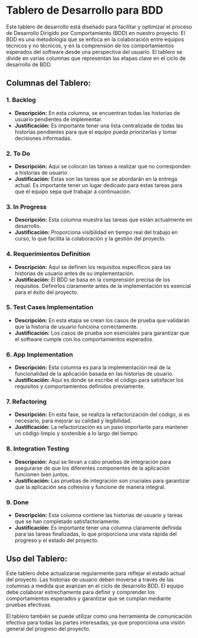 # Tablero de Desarrollo para BDD

Este tablero de desarrollo está diseñado para facilitar y optimizar el proceso de Desarrollo Dirigido por Comportamiento (BDD) en nuestro proyecto. El BDD es una metodología que se enfoca en la colaboración entre equipos técnicos y no técnicos, y en la comprensión de los comportamientos esperados del software desde una perspectiva del usuario. El tablero se divide en varias columnas que representan las etapas clave en el ciclo de desarrollo de BDD.

## Columnas del Tablero:

### 1. Backlog
- **Descripción:** En esta columna, se encuentran todas las historias de usuario pendientes de implementar.
- **Justificación:** Es importante tener una lista centralizada de todas las historias pendientes para que el equipo pueda priorizarlas y tomar decisiones informadas.

### 2. To Do
- **Descripción:** Aquí se colocan las tareas a realizar que no corresponden a historias de usuario
- **Justificación:** Estas son las tareas que se abordarán en la entrega actual. Es importante tener un lugar dedicado para estas tareas para que el equipo sepa qué trabajar a continuación.

### 3. In Progress
- **Descripción:** Esta columna muestra las tareas que están actualmente en desarrollo.
- **Justificación:** Proporciona visibilidad en tiempo real del trabajo en curso, lo que facilita la colaboración y la gestión del proyecto.

### 4. Requerimientos Definition
- **Descripción:** Aquí se definen los requisitos específicos para las historias de usuario antes de su implementación.
- **Justificación:** El BDD se basa en la comprensión precisa de los requisitos. Definirlos claramente antes de la implementación es esencial para el éxito del proyecto.

### 5. Test Cases Implementation
- **Descripción:** En esta etapa se crean los casos de prueba que validarán que la historia de usuario funciona correctamente.
- **Justificación:** Los casos de prueba son esenciales para garantizar que el software cumple con los comportamientos esperados.

### 6. App Implementation
- **Descripción:** Esta columna es para la implementación real de la funcionalidad de la aplicación basada en las historias de usuario.
- **Justificación:** Aquí es donde se escribe el código para satisfacer los requisitos y comportamientos definidos previamente.

### 7. Refactoring
- **Descripción:** En esta fase, se realiza la refactorización del código, si es necesario, para mejorar su calidad y legibilidad.
- **Justificación:** La refactorización es un paso importante para mantener un código limpio y sostenible a lo largo del tiempo.

### 8. Integration Testing
- **Descripción:** Aquí se llevan a cabo pruebas de integración para asegurarse de que los diferentes componentes de la aplicación funcionen bien juntos.
- **Justificación:** Las pruebas de integración son cruciales para garantizar que la aplicación sea cohesiva y funcione de manera integral.

### 9. Done
- **Descripción:** Esta columna contiene las historias de usuario y tareas que se han completado satisfactoriamente.
- **Justificación:** Es importante tener una columna claramente definida para las tareas finalizadas, lo que proporciona una vista rápida del progreso y el estado del proyecto.

## Uso del Tablero:

Este tablero debe actualizarse regularmente para reflejar el estado actual del proyecto. Las historias de usuario deben moverse a través de las columnas a medida que avanzan en el ciclo de desarrollo BDD. El equipo debe colaborar estrechamente para definir y comprender los comportamientos esperados y garantizar que se cumplan mediante pruebas efectivas.

El tablero también se puede utilizar como una herramienta de comunicación efectiva para todas las partes interesadas, ya que proporciona una visión general del progreso del proyecto.
